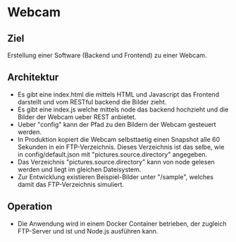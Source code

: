 # Webcam
## Ziel
Erstellung einer Software (Backend und Frontend) zu einer Webcam.
## Architektur
* Es gibt eine index.html die mittels HTML und Javascript das Frontend darstellt und vom RESTful backend die Bilder zieht.
* Es gibt eine index.js welche mittels node das backend hochzieht und die Bilder der Webcam ueber REST anbietet.
* Ueber "config" kann der Pfad zu den Bildern der Webcam gesteuert werden.
* In Produktion kopiert die Webcam selbsttaetig einen Snapshot alle 60 Sekunden in ein FTP-Verzeichnis. Dieses Verzeichnis ist das selbe, wie in config/default.json mit "pictures.source.directory" angegeben. 
* Das Verzeichnis "pictures.source.directory" kann von node gelesen werden und liegt im gleichen Dateisystem.
* Zur Entwicklung existieren Beispiel-Bilder unter "/sample", welches damit das FTP-Verzeichnis simuliert.
## Operation
* Die Anwendung wird in einem Docker Container betrieben, der zugleich FTP-Server und ist und Node.js ausführen kann.
